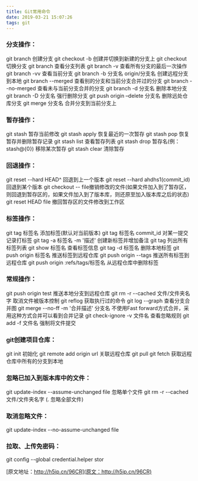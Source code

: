 ```yaml
---
title: Git常用命令
date: 2019-03-21 15:07:26
tags: git
---
```

### 分支操作：
git branch 创建分支
git checkout -b 创建并切换到新建的分支上
git checkout 切换分支
git branch 查看分支列表
git branch -v 查看所有分支的最后一次操作
git branch -vv 查看当前分支
git branch -b 分支名 origin/分支名 创建远程分支到本地
git branch --merged 查看别的分支和当前分支合并过的分支
git branch --no-merged 查看未与当前分支合并的分支
git branch -d 分支名 删除本地分支
git branch -D 分支名 强行删除分支
git push origin –delete 分支名 删除远处仓库分支
git merge 分支名 合并分支到当前分支上

### 暂存操作：
git stash 暂存当前修改
git stash apply 恢复最近的一次暂存
git stash pop 恢复暂存并删除暂存记录
git stash list 查看暂存列表
git stash drop 暂存名(例：stash@{0}) 移除某次暂存
git stash clear 清除暂存

### 回退操作：
git reset --hard HEAD^ 回退到上一个版本
git reset --hard ahdhs1(commit_id) 回退到某个版本
git checkout -- file撤销修改的文件(如果文件加入到了暂存区，则回退到暂存区的，如果文件加入到了版本库，则还原至加入版本库之后的状态)
git reset HEAD file 撤回暂存区的文件修改到工作区

### 标签操作：
git tag 标签名 添加标签(默认对当前版本)
git tag 标签名 commit_id 对某一提交记录打标签
git tag -a 标签名 -m '描述' 创建新标签并增加备注
git tag 列出所有标签列表
git show 标签名 查看标签信息
git tag -d 标签名 删除本地标签
git push origin 标签名 推送标签到远程仓库
git push origin --tags 推送所有标签到远程仓库
git push origin :refs/tags/标签名 从远程仓库中删除标签

### 常规操作：
git push origin test 推送本地分支到远程仓库
git rm -r --cached 文件/文件夹名字 取消文件被版本控制
git reflog 获取执行过的命令
git log --graph 查看分支合并图
git merge --no-ff -m '合并描述' 分支名 不使用Fast forward方式合并，采用这种方式合并可以看到合并记录
git check-ignore -v 文件名 查看忽略规则
git add -f 文件名 强制将文件提交

### git创建项目仓库：
git init 初始化
git remote add origin url 关联远程仓库
git pull
git fetch 获取远程仓库中所有的分支到本地

### 忽略已加入到版本库中的文件：
git update-index --assume-unchanged file 忽略单个文件
git rm -r --cached 文件/文件夹名字 (. 忽略全部文件)

### 取消忽略文件：
git update-index --no-assume-unchanged file

### 拉取、上传免密码：
git config --global credential.helper stor

[原文地址：http://h5ip.cn/96CR](原文：http://h5ip.cn/96CR)